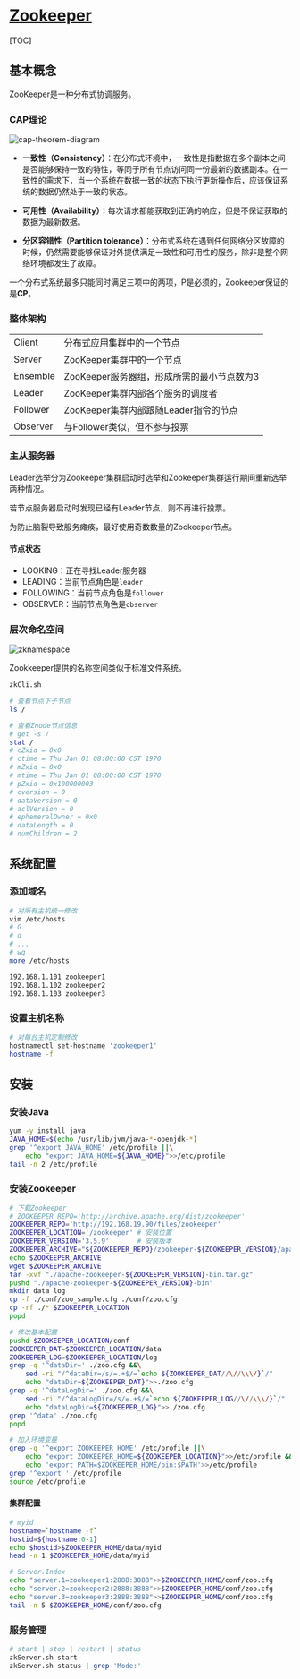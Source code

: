 <link rel="stylesheet" href="https://zhmhbest.gitee.io/hellomathematics/style/index.css">
<script src="https://zhmhbest.gitee.io/hellomathematics/style/index.js"></script>

# [Zookeeper](../index.html)

[TOC]

## 基本概念

ZooKeeper是一种分布式协调服务。

### CAP理论

![cap-theorem-diagram](images/cap-theorem-diagram.png)

- **一致性（Consistency）**：在分布式环境中，一致性是指数据在多个副本之间是否能够保持一致的特性，等同于所有节点访问同一份最新的数据副本。在一致性的需求下，当一个系统在数据一致的状态下执行更新操作后，应该保证系统的数据仍然处于一致的状态。

- **可用性（Availability）**：每次请求都能获取到正确的响应，但是不保证获取的数据为最新数据。

- **分区容错性（Partition tolerance）**：分布式系统在遇到任何网络分区故障的时候，仍然需要能够保证对外提供满足一致性和可用性的服务，除非是整个网络环境都发生了故障。

一个分布式系统最多只能同时满足三项中的两项，P是必须的，Zookeeper保证的是**CP**。

### 整体架构

|||
|-|-|
|Client  |分布式应用集群中的一个节点
|Server  |ZooKeeper集群中的一个节点
|Ensemble|ZooKeeper服务器组，形成所需的最小节点数为3
|Leader  |ZooKeeper集群内部各个服务的调度者
|Follower|ZooKeeper集群内部跟随Leader指令的节点
|Observer|与Follower类似，但不参与投票

### 主从服务器

Leader选举分为Zookeeper集群启动时选举和Zookeeper集群运行期间重新选举两种情况。

若节点服务器启动时发现已经有Leader节点，则不再进行投票。

为防止脑裂导致服务瘫痪，最好使用奇数数量的Zookeeper节点。

#### 节点状态

- LOOKING：正在寻找Leader服务器
- LEADING：当前节点角色是`leader`
- FOLLOWING：当前节点角色是`follower`
- OBSERVER：当前节点角色是`observer`

### 层次命名空间

![zknamespace](images/zknamespace.png)

Zookkeeper提供的名称空间类似于标准文件系统。

```bash
zkCli.sh

# 查看节点下子节点
ls /

# 查看Znode节点信息
# get -s /
stat /
# cZxid = 0x0
# ctime = Thu Jan 01 08:00:00 CST 1970
# mZxid = 0x0
# mtime = Thu Jan 01 08:00:00 CST 1970
# pZxid = 0x100000003
# cversion = 0
# dataVersion = 0
# aclVersion = 0
# ephemeralOwner = 0x0
# dataLength = 0
# numChildren = 2
```

## 系统配置

### 添加域名

```bash
# 对所有主机统一修改
vim /etc/hosts
# G
# o
# ...
# wq
more /etc/hosts
```

```txt
192.168.1.101 zookeeper1
192.168.1.102 zookeeper2
192.168.1.103 zookeeper3
```

### 设置主机名称

```bash
# 对每台主机定制修改
hostnamectl set-hostname 'zookeeper1'
hostname -f
```

## 安装

### 安装Java

```bash
yum -y install java
JAVA_HOME=$(echo /usr/lib/jvm/java-*-openjdk-*)
grep '^export JAVA_HOME' /etc/profile ||\
    echo "export JAVA_HOME=${JAVA_HOME}">>/etc/profile
tail -n 2 /etc/profile
```

### 安装Zookeeper

```bash
# 下载Zookeeper
# ZOOKEEPER_REPO='http://archive.apache.org/dist/zookeeper'
ZOOKEEPER_REPO='http://192.168.19.90/files/zookeeper'
ZOOKEEPER_LOCATION='/zookeeper' # 安装位置
ZOOKEEPER_VERSION='3.5.9'       # 安装版本
ZOOKEEPER_ARCHIVE="${ZOOKEEPER_REPO}/zookeeper-${ZOOKEEPER_VERSION}/apache-zookeeper-${ZOOKEEPER_VERSION}-bin.tar.gz"
echo $ZOOKEEPER_ARCHIVE
wget $ZOOKEEPER_ARCHIVE
tar -xvf "./apache-zookeeper-${ZOOKEEPER_VERSION}-bin.tar.gz"
pushd "./apache-zookeeper-${ZOOKEEPER_VERSION}-bin"
mkdir data log
cp -f ./conf/zoo_sample.cfg ./conf/zoo.cfg
cp -rf ./* $ZOOKEEPER_LOCATION
popd

# 修改基本配置
pushd $ZOOKEEPER_LOCATION/conf
ZOOKEEPER_DAT=$ZOOKEEPER_LOCATION/data
ZOOKEEPER_LOG=$ZOOKEEPER_LOCATION/log
grep -q '^dataDir=' ./zoo.cfg &&\
    sed -ri "/^dataDir=/s/=.+$/=`echo ${ZOOKEEPER_DAT//\//\\\/}`/"    ./zoo.cfg ||\
    echo "dataDir=${ZOOKEEPER_DAT}">>./zoo.cfg
grep -q '^dataLogDir=' ./zoo.cfg &&\
    sed -ri "/^dataLogDir=/s/=.+$/=`echo ${ZOOKEEPER_LOG//\//\\\/}`/" ./zoo.cfg ||\
    echo "dataLogDir=${ZOOKEEPER_LOG}">>./zoo.cfg
grep '^data' ./zoo.cfg
popd

# 加入环境变量
grep -q '^export ZOOKEEPER_HOME' /etc/profile ||\
    echo "export ZOOKEEPER_HOME=${ZOOKEEPER_LOCATION}">>/etc/profile && \
    echo 'export PATH=$ZOOKEEPER_HOME/bin:$PATH'>>/etc/profile
grep '^export ' /etc/profile
source /etc/profile
```

#### 集群配置

```bash
# myid
hostname=`hostname -f`
hostid=${hostname:0-1}
echo $hostid>$ZOOKEEPER_HOME/data/myid
head -n 1 $ZOOKEEPER_HOME/data/myid

# Server.Index
echo "server.1=zookeeper1:2888:3888">>$ZOOKEEPER_HOME/conf/zoo.cfg
echo "server.2=zookeeper2:2888:3888">>$ZOOKEEPER_HOME/conf/zoo.cfg
echo "server.3=zookeeper3:2888:3888">>$ZOOKEEPER_HOME/conf/zoo.cfg
tail -n 5 $ZOOKEEPER_HOME/conf/zoo.cfg
```

### 服务管理

```bash
# start | stop | restart | status
zkServer.sh start
zkServer.sh status | grep 'Mode:'
```
